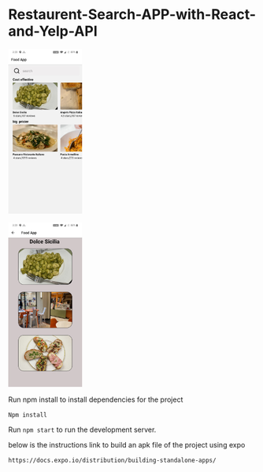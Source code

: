 # Restaurent-Search-APP-with-React-and-Yelp-API

<img src="jpgfiles/Main Screen.png" width=150 heigh=150> </img>


<img src="jpgfiles/Restaurent images.png" width=150 heigh=150></img>



Run npm install to install dependencies for the project 
```
Npm install
```

Run ```npm start``` to run the development server.


below is the instructions link to build an apk file of the project using expo 

```
https://docs.expo.io/distribution/building-standalone-apps/
```
